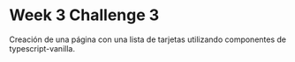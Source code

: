 # Week 3 Challenge 3

Creación de una página con una lista de tarjetas utilizando componentes de typescript-vanilla.
